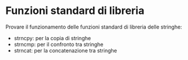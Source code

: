 # Funzioni standard di libreria

Provare il funzionamento delle funzioni standard di libreria delle stringhe:

* strncpy: per la copia di stringhe
* strncmp: per il confronto tra stringhe
* strncat: per la concatenazione tra stringhe

